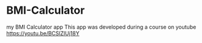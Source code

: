 # BMI-Calculator
my BMI Calculator app
This app was developed during a course on youtube
https://youtu.be/BCSlZIUj18Y
